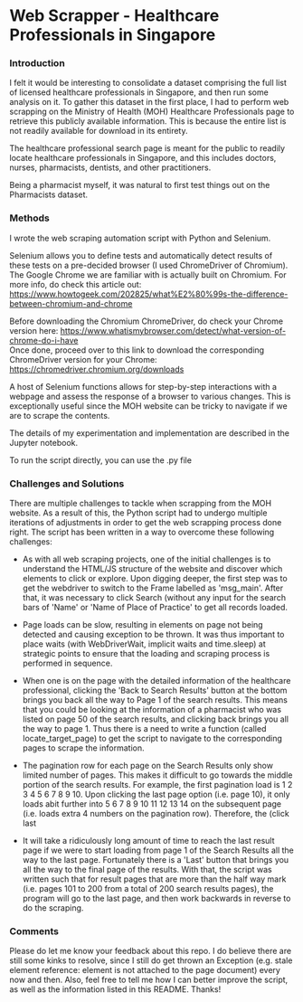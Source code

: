 # Web Scrapper - Healthcare Professionals in Singapore

### Introduction
I felt it would be interesting to consolidate a dataset comprising the full list of licensed healthcare professionals in Singapore, and then run some analysis on it. To gather this dataset in the first place, I had to perform web scrapping on the Ministry of Health (MOH) Healthcare Professionals page to retrieve this publicly available information. This is because the entire list is not readily available for download in its entirety. 

The healthcare professional search page is meant for the public to readily locate healthcare professionals in Singapore, and this includes doctors, nurses, pharmacists, dentists, and other practitioners.

Being a pharmacist myself, it was natural to first test things out on the Pharmacists dataset.

### Methods
I wrote the web scraping automation script with Python and Selenium.  

Selenium allows you to define tests and automatically detect results of these tests on a pre-decided browser (I used ChromeDriver of Chromium). The Google Chrome we are familiar with is actually built on Chromium. For more info, do check this article out: https://www.howtogeek.com/202825/what%E2%80%99s-the-difference-between-chromium-and-chrome  

Before downloading the Chromium ChromeDriver, do check your Chrome version here: https://www.whatismybrowser.com/detect/what-version-of-chrome-do-i-have  
Once done, proceed over to this link to download the corresponding ChromeDriver version for your Chrome: https://chromedriver.chromium.org/downloads

A host of Selenium functions allows for step-by-step interactions with a webpage and assess the response of a browser to various changes. This is exceptionally useful since the MOH website can be tricky to navigate if we are to scrape the contents.  

The details of my experimentation and implementation are described in the Jupyter notebook.   

To run the script directly, you can use the .py file  

### Challenges and Solutions
There are multiple challenges to tackle when scrapping from the MOH website. As a result of this, the Python script had to undergo multiple iterations of adjustments in order to get the web scrapping process done right. The script has been written in a way to overcome these following challenges:

 - As with all web scraping projects, one of the initial challenges is to understand the HTML/JS structure of the website and discover which elements to click or explore. Upon digging deeper, the first step was to get the webdriver to switch to the Frame labelled as 'msg_main'. After that, it was necessary to click Search (without any input for the search bars of 'Name' or 'Name of Place of Practice' to get all records loaded.
 
 - Page loads can be slow, resulting in elements on page not being detected and causing exception to be thrown. It was thus important to place waits (with WebDriverWait, implicit waits and time.sleep) at strategic points to ensure that the loading and scraping process is performed in sequence.

 - When one is on the page with the detailed information of the healthcare professional, clicking the 'Back to Search Results' button at the bottom brings you back all the way to Page 1 of the search results. This means that you could be looking at the information of a pharmacist who was listed on page 50 of the search results, and clicking back brings you all the way to page 1. Thus there is a need to write a function (called locate_target_page) to get the script to navigate to the corresponding pages to scrape the information.

 - The pagination row for each page on the Search Results only show limited number of pages. This makes it difficult to go towards the middle portion of the search results. For example, the first pagination load is 1 2 3 4 5 6 7 8 9 10. Upon clicking the last page option (i.e. page 10), it only loads abit further into 5 6 7 8 9 10 11 12 13 14 on the subsequent page (i.e. loads extra 4 numbers on the pagination row). Therefore, the (click last

 - It will take a ridiculously long amount of time to reach the last result page if we were to start loading from page 1 of the Search Results all the way to the last page. Fortunately there is a 'Last' button that brings you all the way to the final page of the results. With that, the script was written such that for result pages that are more than the half way mark (i.e. pages 101 to 200 from a total of 200 search results pages), the program will go to the last page, and then work backwards in reverse to do the scraping.
 
 
### Comments
Please do let me know your feedback about this repo. I do believe there are still some kinks to resolve, since I still do get thrown an Exception (e.g. stale element reference: element is not attached to the page document) every now and then. Also, feel free to tell me how I can better improve the script, as well as the information listed in this README. Thanks!
